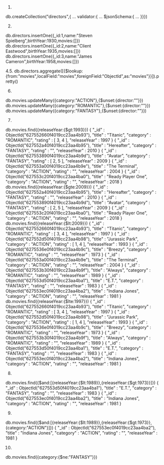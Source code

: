 1.
db.createCollection("directors",{
... validator:{
... $jsonSchema:{
... }}})

2.
 db.directors.insertOne({_id:1,name:"Steven Spielberg",birthYear:1930,movies:[]})
 db.directors.insertOne({_id:2,name:"Client Eastwood",birthYear:1935,movies:[]})
 db.directors.insertOne({_id:3,name:"James Cameron",birthYear:1958,movies:[]})

 4.5.
 db.directors.aggregate([{$lookup:{from:"movies",localField:"movies",foreignField:"ObjectId",as:"movies"}}]).pretty()

6.
db.movies.updateMany({category:"ACTION"},{$unset:{director:""}})
db.movies.updateMany({category:"ROMANTIC"},{$unset:{director:""}})
db.movies.updateMany({category:"FANTASY"},{$unset:{director:""}})

7.
db.movies.find({releaseYear:{$gt:1993}})
    { "_id" : ObjectId("627552660f4019cc23aa4b93"), "title" : "Titanic", "category" : "ROMANTIC", "rating" : [ 3, 4 ], "releaseYear" : 1997 }
    { "_id" : ObjectId("627552a40f4019cc23aa4b95"), "title" : "Hereafter", "category" : "FANTASY", "rating" : "", "releaseYear" : 2010 }
    { "_id" : ObjectId("627553890f4019cc23aa4b9d"), "title" : "Avatar", "category" : "FANTASY", "rating" : [ 2, 5 ], "releaseYear" : 2009 }
    { "_id" : ObjectId("627553a00f4019cc23aa4b9e"), "title" : "The Terminal", "category" : "ACTION", "rating" : "", "releaseYear" : 2004 }
    { "_id" : ObjectId("627553c20f4019cc23aa4ba0"), "title" : "Ready Player One", "category" : "ACTION", "rating" : "", "releaseYear" : 2018 }
db.movies.find({releaseYear:{$gte:2009}})
    { "_id" : ObjectId("627552a40f4019cc23aa4b95"), "title" : "Hereafter", "category" : "FANTASY", "rating" : "", "releaseYear" : 2010 }
    { "_id" : ObjectId("627553890f4019cc23aa4b9d"), "title" : "Avatar", "category" : "FANTASY", "rating" : [ 2, 5 ], "releaseYear" : 2009 }
    { "_id" : ObjectId("627553c20f4019cc23aa4ba0"), "title" : "Ready Player One", "category" : "ACTION", "rating" : "", "releaseYear" : 2018 }
db.movies.find({releaseYear:{$lt:2009}})
    { "_id" : ObjectId("627552660f4019cc23aa4b93"), "title" : "Titanic", "category" : "ROMANTIC", "rating" : [ 3, 4 ], "releaseYear" : 1997 }
    { "_id" : ObjectId("627552d50f4019cc23aa4b98"), "title" : "Jurassic Park", "category" : "ACTION", "rating" : [ 1, 4 ], "releaseYear" : 1993 }
    { "_id" : ObjectId("6275536e0f4019cc23aa4b9c"), "title" : "Breezy", "category" : "ROMANTIC", "rating" : "", "releaseYear" : 1973 }
    { "_id" : ObjectId("627553a00f4019cc23aa4b9e"), "title" : "The Terminal", "category" : "ACTION", "rating" : "", "releaseYear" : 2004 }
    { "_id" : ObjectId("627553b30f4019cc23aa4b9f"), "title" : "Always", "category" : "ROMANTIC", "rating" : "", "releaseYear" : 1989 }
    { "_id" : ObjectId("627553d50f4019cc23aa4ba1"), "title" : "E.T.", "category" : "FANTASY", "rating" : "", "releaseYear" : 1983 }
    { "_id" : ObjectId("627553ec0f4019cc23aa4ba2"), "title" : "Indiana Jones", "category" : "ACTION", "rating" : "", "releaseYear" : 1981 }
db.movies.find({releaseYear:{$lte:1997}})
    { "_id" : ObjectId("627552660f4019cc23aa4b93"), "title" : "Titanic", "category" : "ROMANTIC", "rating" : [ 3, 4 ], "releaseYear" : 1997 }
    { "_id" : ObjectId("627552d50f4019cc23aa4b98"), "title" : "Jurassic Park", "category" : "ACTION", "rating" : [ 1, 4 ], "releaseYear" : 1993 }
    { "_id" : ObjectId("6275536e0f4019cc23aa4b9c"), "title" : "Breezy", "category" : "ROMANTIC", "rating" : "", "releaseYear" : 1973 }
    { "_id" : ObjectId("627553b30f4019cc23aa4b9f"), "title" : "Always", "category" : "ROMANTIC", "rating" : "", "releaseYear" : 1989 }
    { "_id" : ObjectId("627553d50f4019cc23aa4ba1"), "title" : "E.T.", "category" : "FANTASY", "rating" : "", "releaseYear" : 1983 }
    { "_id" : ObjectId("627553ec0f4019cc23aa4ba2"), "title" : "Indiana Jones", "category" : "ACTION", "rating" : "", "releaseYear" : 1981 }

8.
db.movies.find({$and:[{releaseYear:{$lt:1989}},{releaseYear:{$gt:1973}}]})
    { "_id" : ObjectId("627553d50f4019cc23aa4ba1"), "title" : "E.T.", "category" : "FANTASY", "rating" : "", "releaseYear" : 1983 }
    { "_id" : ObjectId("627553ec0f4019cc23aa4ba2"), "title" : "Indiana Jones", "category" : "ACTION", "rating" : "", "releaseYear" : 1981 }

9.
db.movies.find({$and:[{releaseYear:{$lt:1989}},{releaseYear:{$gt:1973}},{category:"ACTION"}]})
    { "_id" : ObjectId("627553ec0f4019cc23aa4ba2"), "title" : "Indiana Jones", "category" : "ACTION", "rating" : "", "releaseYear" : 1981 }

10.
db.movies.find({category:{$ne:"FANTASY"}})
